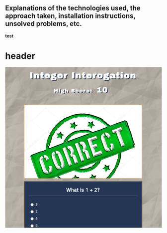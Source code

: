 ## Explanations of the technologies used, the approach taken, installation instructions, unsolved problems, etc.
**test**
# header
![alt text](https://github.com/ryanmokeefe/project-1/blob/master/screenshot.png "screenshot")

